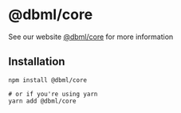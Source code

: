 # @dbml/core

See our website [@dbml/core](https://dbml.dbdiagram.io/js-module/#core) for more information

## Installation
```shell
npm install @dbml/core

# or if you're using yarn
yarn add @dbml/core
```